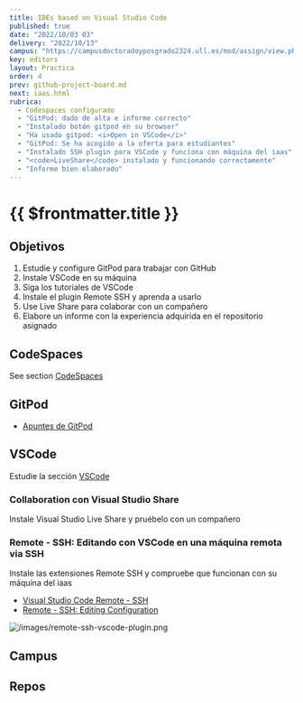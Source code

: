 ```yaml
---
title: IDEs based on Visual Studio Code
published: true
date: "2022/10/03 03"
delivery: "2022/10/13"
campus: "https://campusdoctoradoyposgrado2324.ull.es/mod/assign/view.php?id=4059"
key: editors
layout: Practica
order: 4
prev: github-project-board.md
next: iaas.html
rubrica:
  - Codespaces configurado
  - "GitPod: dado de alta e informe correcto"
  - "Instalado botón gitpod en su browser"
  - "Ha usado gitpod: <i>Open in VSCode</i>"
  - "GitPod: Se ha acogido a la oferta para estudiantes"
  - "Instalado SSH plugin para VSCode y funciona con máquina del iaas"
  - "<code>LiveShare</code> instalado y funcionando correctamente"
  - "Informe bien elaborado"
---
```


# {{ $frontmatter.title }}


## Objetivos

1. Estudie y configure GitPod para trabajar con GitHub
2. Instale VSCode en su máquina
3. Siga los tutoriales de VSCode
4. Instale el plugin Remote SSH  y aprenda a usarlo
5. Use Live Share para colaborar con un compañero
6. Elabore un informe con la experiencia adquirida en el repositorio asignado


## CodeSpaces

See section [CodeSpaces](/temas/introduccion-a-javascript/codespaces)

## GitPod

* [Apuntes de GitPod](/temas/introduccion-a-javascript/gitpod)


## VSCode

Estudie la sección [VSCode](/temas/introduccion-a-javascript/vscode)

###  Collaboration con Visual Studio Share

Instale Visual Studio Live Share y pruébelo con un compañero

### Remote - SSH: Editando con VSCode en una máquina remota via SSH 

Instale las extensiones Remote SSH y compruebe que funcionan con su máquina del iaas

* [Visual Studio Code Remote - SSH](https://marketplace.visualstudio.com/items?itemName=ms-vscode-remote.remote-ssh)
* [Remote - SSH: Editing Configuration](https://marketplace.visualstudio.com/items?itemName=ms-vscode-remote.remote-ssh-edit)

![/images/remote-ssh-vscode-plugin.png](/images/remote-ssh-vscode-plugin.png)

## Campus 

<campus></campus>

## Repos

<repos> </repos>

<!--
### Multi-Root Workspaces

- [Multi-Root Workspaces](https://code.visualstudio.com/docs/editor/multi-root-workspaces)

### Using React in VSCode

- [Using React in VSCode](https://code.visualstudio.com/docs/nodejs/reactjs-tutorial)

### Integrate with External Tools via Tasks

- [Integrate with External Tools via Tasks](https://code.visualstudio.com/docs/editor/tasks)


### Web Bookmarks

- <a href="https://marketplace.visualstudio.com/items?itemName=alu0100997910.webbookmarks" target="_blank">MarketPlace: Web Bookmarks a VSCode Extension by Alejandro Gonzalez Alonso</a> 
- <a href="https://marketplace.visualstudio.com/items?itemName=alu0100997910.webbookmarks" target="_blank">GitHub Repo: Web Bookmarks a VSCode Extension by Alejandro Gonzalez Alonso</a> 

### Localización del Fichero de Configuración `settings.json`

Depending on your platform, the user settings file is located here:

- Windows %APPDATA%\Code\User\settings.json
- macOS $HOME/Library/ApplicationSupport/Code/User/settings.json
- Linux $HOME/.config/Code/User/settings.json
- The workspace setting file is located under the .vscode folder in your root folder.
-->


